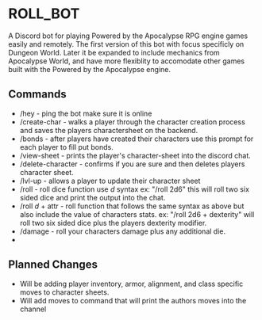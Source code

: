 # ROLL_BOT

A Discord bot for playing Powered by the Apocalypse RPG engine games easily and remotely. 
The first version of this bot with focus specificly on Dungeon World. Later it be expanded to include mechanics from Apocalypse World, and have more flexiblity to accomodate other games built with the Powered by the Apocalypse engine. 

## Commands
+ /hey - ping the bot make sure it is online
+ /create-char - walks a player through the character creation process and saves the players charactersheet on the backend.
+ /bonds - after players have created their characters use this prompt for each player to fill put bonds. 
+ /view-sheet - prints the player's character-sheet into the discord chat.
+ /delete-character - confirms if you are sure and then deletes players character sheet.
+ /lvl-up - allows a player to update their character sheet
+ /roll - roll dice function use _d_ syntax ex: "/roll 2d6" this will roll two six sided dice and print the output into the chat.
+ /roll _d_ + attr - roll function that follows the same syntax as above but also include the value of characters stats. ex: "/roll 2d6 + dexterity" will roll two six sided dice plus the players dexterity modifier. 
+ /damage - roll your characters damage plus any additional die. 
+ 

## Planned Changes
  + Will be adding player inventory, armor, alignment, and class specific moves to character sheets. 
  + Will add moves to command that will print the authors moves into the channel
